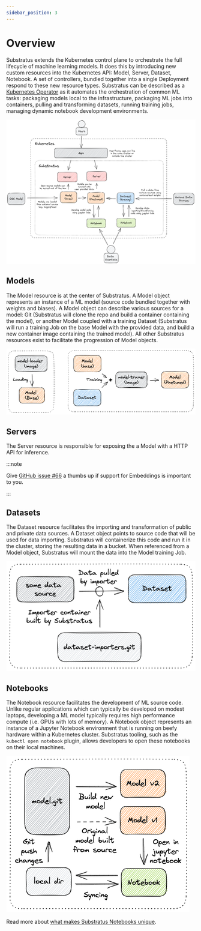 ```yaml
---
sidebar_position: 3
---
```


# Overview

<!-- THE MARKDOWN (.md) FILE IS GENERATED FROM THE NOTEBOOK (.ipynb) FILE -->

Substratus extends the Kubernetes control plane to orchestrate the full lifecycle
of machine learning models. It does this by introducing new custom resources
into the Kubernetes API: Model, Server, Dataset, Notebook. A set of controllers,
bundled together into a single Deployment respond to these new resource types.
Substratus can be described as a
[Kubernetes Operator](https://kubernetes.io/docs/concepts/extend-kubernetes/operator/)
as it automates the orchestration of common ML tasks: packaging models local to
the infrastructure, packaging ML jobs into containers, pulling and transforming
datasets, running training jobs, managing dynamic notebook development environments.

<img src="/img/diagrams/high-level-architecture.excalidraw.png"></img>

## Models

The Model resource is at the center of Substratus. A Model object represents an instance of a ML model (source code bundled together with weights and biases). A Model object can describe various sources for a model: Git (Substratus will clone the repo and build a container containing the model), or another Model coupled with a training Dataset (Substratus will run a training Job on the base Model with the provided data, and build a new container image containing the trained model). All other Substratus resources exist to facilitate the progression of Model objects.

<img src="/img/diagrams/model-architecture.excalidraw.png"></img>



## Servers

The Server resource is responsible for exposing the a Model with a HTTP API for inference.

:::note

Give [GitHub issue #66](https://github.com/substratusai/substratus/issues/66) a thumbs up if support for Embeddings is important to you.

:::

## Datasets

The Dataset resource facilitates the importing and transformation of public and private data sources. A Dataset object points to source code that will be used for data importing. Substratus will containerize this code and run it in the cluster, storing the resulting data in a bucket. When referenced from a Model object, Substratus will mount the data into the Model training Job.

<img src="/img/diagrams/dataset-architecture.excalidraw.png"></img>

## Notebooks

The Notebook resource facilitates the development of ML source code. Unlike regular applications which can typically be developed on modest laptops, developing a ML model typically requires high performance compute (i.e. GPUs with lots of memory). A Notebook object represents an instance of a Jupyter Notebook environment that is running on beefy hardware within a Kubernetes cluster. Substratus tooling, such as the `kubectl open notebook` plugin, allows developers to open these notebooks on their local machines.

<img src="/img/diagrams/notebook-architecture.excalidraw.png"></img>

Read more about [what makes Substratus Notebooks unique](./notebooks).


